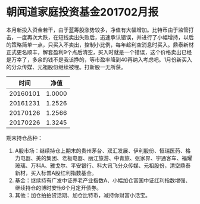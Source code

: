 # 朝闻道家庭投资基金201702月报

本月新投入资金若干，由于蓝筹股涨势较多，净值有大幅增加。比特币由于监管打击，一度再次大跌，在短线卖出失败后，迅速承认错误，并进行了小幅增持，以后的策略简单一点，只买入不卖出，控制小比例，每年趁利空消息时买入。鼎泰新材正式更名顺丰，解套盈利9个点后清空，买入时就是一个错误，这个价格卖出已经是万幸了，多余的钱不是我该挣的，等市盈率降到40再纳入考虑吧。1月份新买入的分众传媒、元祖股份继续被埋。打新股一无所获。

| 时间       | 净值     |
| -------- | ------ |
| 20160101 | 1.0000 |
| 20161231 | 1.2526 |
| 20170126 | 1.2566 |
| 20170226 | 1.3245 |

期末持仓品种：

1. A股市场：继续持仓上期末的贵州茅台、双汇发展、伊利股份、恒瑞医药、格力电器、美的集团、老板电器、丽江旅游、中青旅、张家界、宇通客车、福耀玻璃、万科A、雅戈尔、平安银行、科大讯飞分众传媒、元祖股份，清空鼎泰新材，买入标普A股红利指数基金。
2. 基金：继续持有广发中证养老产业指数A、小幅加仓富国中证红利指数增强、继续持仓的博时安怡6个月定开债券。
3. 其他：加仓拍拍贷活期、加仓比特币，减持你财富小活宝。


